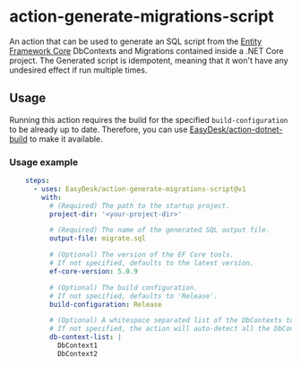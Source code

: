 # action-generate-migrations-script
An action that can be used to generate an SQL script from the [Entity Framework Core](https://docs.microsoft.com/en-us/ef/core/) DbContexts and Migrations contained inside a .NET Core project.
The Generated script is idempotent, meaning that it won't have any undesired effect if run multiple times.

## Usage
Running this action requires the build for the specified `build-configuration` to be already up to date. Therefore, you can use [EasyDesk/action-dotnet-build](https://github.com/EasyDesk/action-dotnet-build) to make it available.

### Usage example
```yaml
    steps:
      - uses: EasyDesk/action-generate-migrations-script@v1
        with:
          # (Required) The path to the startup project.
          project-dir: '<your-project-dir>'

          # (Required) The name of the generated SQL output file.
          output-file: migrate.sql

          # (Optional) The version of the EF Core tools.
          # If not specified, defaults to the latest version.
          ef-core-version: 5.0.9

          # (Optional) The build configuration.
          # If not specified, defaults to 'Release'.
          build-configuration: Release

          # (Optional) A whitespace separated list of the DbContexts to include.
          # If not specified, the action will auto-detect all the DbContexts available in the project.
          db-context-list: |
            DbContext1
            DbContext2
```
